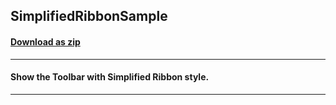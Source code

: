 ## SimplifiedRibbonSample
#### [Download as zip](https://grapecity.github.io/DownGit/#/home?url=https://github.com/GrapeCity/ComponentOne-WPF-Samples/tree/master/NET_4.5.2/C1.WPF.Toolbar/CS/SimplifiedRibbonSample)
____
#### Show the Toolbar with Simplified Ribbon style. 
____
